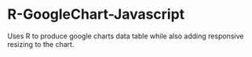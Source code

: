 # R-GoogleChart-Javascript
Uses R to produce google charts data table while also adding responsive resizing to the chart.
